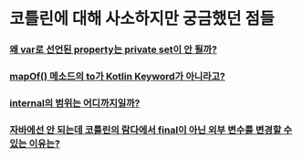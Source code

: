 # 코틀린에 대해 사소하지만 궁금했던 점들

### [왜 var로 선언된 property는 private set이 안 될까?](https://github.com/technical-learn-room/kotlin-learn/wiki/%EC%99%9C-var%EB%A1%9C-%EC%84%A0%EC%96%B8%EB%90%9C-property%EB%8A%94-private-set%EC%9D%B4-%EC%95%88-%EB%90%A0%EA%B9%8C%3F)  
### [mapOf() 메소드의 to가 Kotlin Keyword가 아니라고?](https://github.com/technical-learn-room/kotlin-learn/wiki/mapOf()-%EB%A9%94%EC%86%8C%EB%93%9C%EC%9D%98-to%EA%B0%80-Kotlin-Keyword%EA%B0%80-%EC%95%84%EB%8B%88%EB%9D%BC%EA%B3%A0%3F)  
### [internal의 범위는 어디까지일까?](https://github.com/technical-learn-room/kotlin-learn/wiki/internal%EC%9D%98-%EB%B2%94%EC%9C%84%EB%8A%94-%EC%96%B4%EB%94%94%EA%B9%8C%EC%A7%80%EC%9D%BC%EA%B9%8C%3F)  
### [자바에선 안 되는데 코틀린의 람다에서 final이 아닌 외부 변수를 변경할 수 있는 이유는?]()
